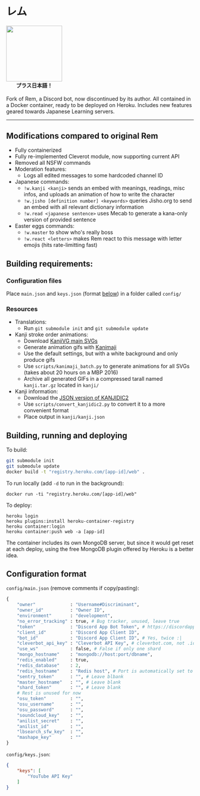# レム

<h4><img width=150 src=https://user-images.githubusercontent.com/4116708/28647479-b0eb104a-7267-11e7-9778-63becbbaa56b.png /><br>        プラス日本語！</h4>

Fork of Rem, a Discord bot, now discontinued by its author. All contained in a Docker container, ready to be deployed on Heroku. Includes new features geared towards Japanese Learning servers.

---


## Modifications compared to original Rem

- Fully containerized
- Fully re-implemented Cleverot module, now supporting current API
- Removed all NSFW commands
- Moderation features:
    - Logs all edited messages to some hardcoded channel ID
- Japanese commands:
    - `!w.kanji <kanji>` sends an embed with meanings, readings, misc infos, and uploads an animation of how to write the character
    - `!w.jisho [definition number] <keywords>` queries Jisho.org to send an embed with all relevant dictionary information
    - `!w.read <japanese sentence>` uses Mecab to generate a kana-only version of provided sentence
- Easter eggs commands:
    - `!w.master` to show who's really boss
    - `!w.react <letters>` makes Rem react to this message with letter emojis (hits rate-limitting fast)

## Building requirements:

### Configuration files

Place `main.json` and `keys.json` (format [below](#configuration-format)) in a folder called `config/`

### Resources

- Translations:
    - Run `git submodule init` and `git submodule update`
- Kanji stroke order animations:
    - Download [KanjiVG main SVGs](https://github.com/KanjiVG/kanjivg/releases)
    - Generate animation gifs with [Kanimaji](https://github.com/maurimo/kanimaji)
    - Use the default settings, but with a white background and only produce gifs
    - Use `scripts/kanimaji_batch.py` to generate animations for all SVGs (takes about 20 hours on a MBP 2016)
    - Archive all generated GIFs in a compressed tarall named `kanji.tar.gz` located in `kanji/`
- Kanji information:
    - Download the [JSON version of KANJIDIC2](https://github.com/shawnps/kanjidic2-json)
    - Use `scripts/convert_kanjidic2.py` to convert it to a more convenient format
    - Place output in `kanji/kanji.json`

## Building, running and deploying

To build:

```sh
git submodule init
git submodule update
docker build -t "registry.heroku.com/[app-id]/web" .
```

To run locally (add `-d` to run in the background):

```
docker run -ti "registry.heroku.com/[app-id]/web"
```

To deploy:

```
heroku login
heroku plugins:install heroku-container-registry
heroku container:login
heroku container:push web -a [app-id]
```

The container includes its own MongoDB server, but since it would get reset at each deploy, using the free MongoDB plugin offered by Heroku is a better idea.

## Configuration format

`config/main.json` (remove comments if copy/pasting):

```python
{
    "owner"             : "Username#Discriminant",
    "owner_id"          : "Owner ID",
    "environment"       : "development",
    "no_error_tracking" : true, # Bug tracker, unused, leave true
    "token"             : "Discord App Bot Token", # https://discordapp.com/developers/applications/me
    "client_id"         : "Discord App Client ID",
    "bot_id"            : "Discord App Client ID", # Yes, twice :|
    "cleverbot_api_key" : "Cleverbot API Key", # cleverbot.com, not .io
    "use_ws"            : false, # False if only one shard
    "mongo_hostname"    : "mongodb://host:port/dbname",
    "redis_enabled"     : true,
    "redis_database"    : 2,
    "redis_hostname"    : "Redis host", # Port is automatically set to 6379
    "sentry_token"      : "", # Leave blbank
    "master_hostname"   : "", # Leave blank
    "shard_token"       : "", # Leave blank
    # Rest is unused for now
    "osu_token"         : "",
    "osu_username"      : "",
    "osu_password"      : "",
    "soundcloud_key"    : "",
    "anilist_secret"    : "",
    "anilist_id"        : "",
    "lbsearch_sfw_key"  : "",
    "mashape_key"       : ""
}
```

`config/keys.json`:

```json
{
    "keys": [
        "YouTube API Key"
    ]
}
```

